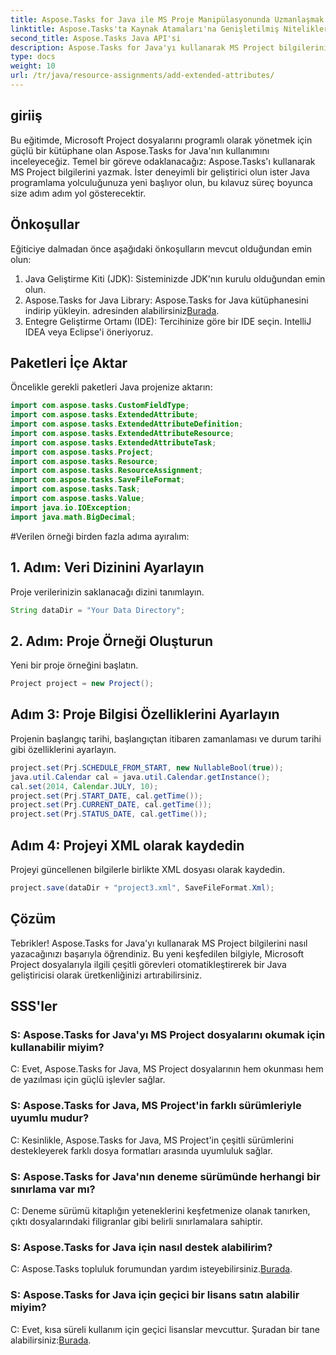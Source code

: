 ```yaml
---
title: Aspose.Tasks for Java ile MS Proje Manipülasyonunda Uzmanlaşmak
linktitle: Aspose.Tasks'ta Kaynak Atamaları'na Genişletilmiş Nitelikler Ekleme
second_title: Aspose.Tasks Java API'si
description: Aspose.Tasks for Java'yı kullanarak MS Project bilgilerini verimli bir şekilde yazmayı öğrenin. Java geliştiricileri için adım adım kılavuz.
type: docs
weight: 10
url: /tr/java/resource-assignments/add-extended-attributes/
---
```

## giriiş
Bu eğitimde, Microsoft Project dosyalarını programlı olarak yönetmek için güçlü bir kütüphane olan Aspose.Tasks for Java'nın kullanımını inceleyeceğiz. Temel bir göreve odaklanacağız: Aspose.Tasks'ı kullanarak MS Project bilgilerini yazmak. İster deneyimli bir geliştirici olun ister Java programlama yolculuğunuza yeni başlıyor olun, bu kılavuz süreç boyunca size adım adım yol gösterecektir.
## Önkoşullar
Eğiticiye dalmadan önce aşağıdaki önkoşulların mevcut olduğundan emin olun:
1. Java Geliştirme Kiti (JDK): Sisteminizde JDK'nın kurulu olduğundan emin olun.
2.  Aspose.Tasks for Java Library: Aspose.Tasks for Java kütüphanesini indirip yükleyin. adresinden alabilirsiniz[Burada](https://releases.aspose.com/tasks/java/).
3. Entegre Geliştirme Ortamı (IDE): Tercihinize göre bir IDE seçin. IntelliJ IDEA veya Eclipse'i öneriyoruz.

## Paketleri İçe Aktar
Öncelikle gerekli paketleri Java projenize aktarın:
```java
import com.aspose.tasks.CustomFieldType;
import com.aspose.tasks.ExtendedAttribute;
import com.aspose.tasks.ExtendedAttributeDefinition;
import com.aspose.tasks.ExtendedAttributeResource;
import com.aspose.tasks.ExtendedAttributeTask;
import com.aspose.tasks.Project;
import com.aspose.tasks.Resource;
import com.aspose.tasks.ResourceAssignment;
import com.aspose.tasks.SaveFileFormat;
import com.aspose.tasks.Task;
import com.aspose.tasks.Value;
import java.io.IOException;
import java.math.BigDecimal;
```
#Verilen örneği birden fazla adıma ayıralım:
## 1. Adım: Veri Dizinini Ayarlayın
Proje verilerinizin saklanacağı dizini tanımlayın.
```java
String dataDir = "Your Data Directory";
```
## 2. Adım: Proje Örneği Oluşturun
Yeni bir proje örneğini başlatın.
```java
Project project = new Project();
```
## Adım 3: Proje Bilgisi Özelliklerini Ayarlayın
Projenin başlangıç tarihi, başlangıçtan itibaren zamanlaması ve durum tarihi gibi özelliklerini ayarlayın.
```java
project.set(Prj.SCHEDULE_FROM_START, new NullableBool(true));
java.util.Calendar cal = java.util.Calendar.getInstance();
cal.set(2014, Calendar.JULY, 10);
project.set(Prj.START_DATE, cal.getTime());
project.set(Prj.CURRENT_DATE, cal.getTime());
project.set(Prj.STATUS_DATE, cal.getTime());
```
## Adım 4: Projeyi XML olarak kaydedin
Projeyi güncellenen bilgilerle birlikte XML dosyası olarak kaydedin.
```java
project.save(dataDir + "project3.xml", SaveFileFormat.Xml);
```

## Çözüm
Tebrikler! Aspose.Tasks for Java'yı kullanarak MS Project bilgilerini nasıl yazacağınızı başarıyla öğrendiniz. Bu yeni keşfedilen bilgiyle, Microsoft Project dosyalarıyla ilgili çeşitli görevleri otomatikleştirerek bir Java geliştiricisi olarak üretkenliğinizi artırabilirsiniz.
## SSS'ler
### S: Aspose.Tasks for Java'yı MS Project dosyalarını okumak için kullanabilir miyim?
C: Evet, Aspose.Tasks for Java, MS Project dosyalarının hem okunması hem de yazılması için güçlü işlevler sağlar.
### S: Aspose.Tasks for Java, MS Project'in farklı sürümleriyle uyumlu mudur?
C: Kesinlikle, Aspose.Tasks for Java, MS Project'in çeşitli sürümlerini destekleyerek farklı dosya formatları arasında uyumluluk sağlar.
### S: Aspose.Tasks for Java'nın deneme sürümünde herhangi bir sınırlama var mı?
C: Deneme sürümü kitaplığın yeteneklerini keşfetmenize olanak tanırken, çıktı dosyalarındaki filigranlar gibi belirli sınırlamalara sahiptir.
### S: Aspose.Tasks for Java için nasıl destek alabilirim?
 C: Aspose.Tasks topluluk forumundan yardım isteyebilirsiniz.[Burada](https://forum.aspose.com/c/tasks/15).
### S: Aspose.Tasks for Java için geçici bir lisans satın alabilir miyim?
 C: Evet, kısa süreli kullanım için geçici lisanslar mevcuttur. Şuradan bir tane alabilirsiniz:[Burada](https://purchase.aspose.com/temporary-license/).